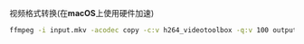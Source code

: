视频格式转换(在**macOS**上使用硬件加速)

```bash
ffmpeg -i input.mkv -acodec copy -c:v h264_videotoolbox -q:v 100 output.mp4
```